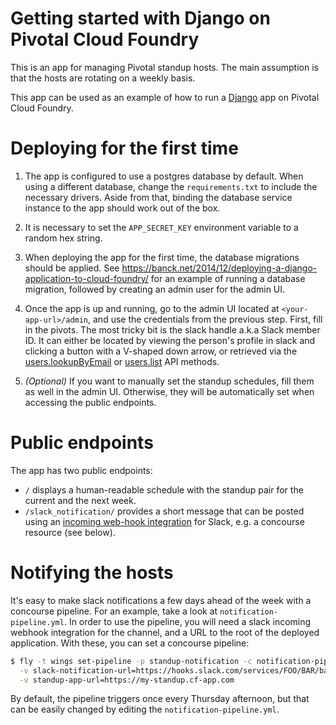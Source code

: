 # Getting started with Django on Pivotal Cloud Foundry

This is an app for managing Pivotal standup hosts. The main assumption is
that the hosts are rotating on a weekly basis.

This app can be used as an example of how to run a [Django](https://www.djangoproject.com/) 
app on Pivotal Cloud Foundry.

# Deploying for the first time

1. The app is configured to use a postgres database by default. When using a
different database, change the `requirements.txt` to include the necessary drivers.
Aside from that, binding the database service instance to the app should work
out of the box.

1. It is necessary to set the `APP_SECRET_KEY` environment variable to a random hex string.

1. When deploying the app for the first time, the database migrations should be applied.
See https://banck.net/2014/12/deploying-a-django-application-to-cloud-foundry/ for an example of
running a database migration, followed by creating an admin user for the admin UI.

1. Once the app is up and running, go to the admin UI located at `<your-app-url>/admin`, and
use the credentials from the previous step. First, fill in the pivots. The most tricky bit is the
slack handle a.k.a Slack member ID. It can either be located by viewing the person's profile in
slack and clicking a button with a V-shaped down arrow, or retrieved via the 
[users.lookupByEmail](https://api.slack.com/methods/users.lookupByEmail) or
[users.list](https://api.slack.com/methods/users.list) API methods.

1. _(Optional)_ If you want to manually set the standup schedules, fill them as well in the admin UI.
Otherwise, they will be automatically set when accessing the public endpoints.

# Public endpoints

The app has two public endpoints:

- `/` displays a human-readable schedule with the standup pair for the current and the next week.
- `/slack_notification/` provides a short message that can be posted using an [incoming web-hook
integration](https://api.slack.com/incoming-webhooks) for Slack, e.g. a concourse resource (see below). 

# Notifying the hosts

It's easy to make slack notifications a few days ahead of the week with a concourse pipeline.
For an example, take a look at `notification-pipeline.yml`. In order to use the pipeline,
you will need a slack incoming webhook integration for the channel, and a URL to the root of the
deployed application. With these, you can set a concourse pipeline:

```bash
$ fly -t wings set-pipeline -p standup-notification -c notification-pipeline.yml \
  -v slack-notification-url=https://hooks.slack.com/services/FOO/BAR/baz \
  -v standup-app-url=https://my-standup.cf-app.com
```

By default, the pipeline triggers once every Thursday afternoon, but that can be easily
changed by editing the `notification-pipeline.yml`.